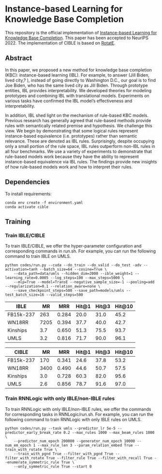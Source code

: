 # Instance-based Learning for Knowledge Base Completion

This repository is the official implementation of [Instance-based Learning for Knowledge Base Completion](https://arxiv.org/abs/2110.13577). This paper has been accepted to NeurIPS 2022. The implementation of CIBLE is based on [RotatE](https://github.com/DeepGraphLearning/KnowledgeGraphEmbedding).

## Abstract
In this paper, we proposed a new method for knowledge base completion (KBC): instance-based learning (IBL). For example, to answer (Jill Biden, lived city,? ), instead of going directly to Washington D.C., our goal is to find Joe Biden, who has the same lived city as Jill Biden. Through prototype entities, IBL provides interpretability. We developed theories for modeling prototypes and combining IBL with translational models. Experiments on various tasks have confirmed the IBL model’s effectiveness and interpretability.

In addition, IBL shed light on the mechanism of rule-based KBC models. Previous research has generally agreed that rule-based methods provide rules with semantically related premise and hypothesis. We challenge this view. We begin by demonstrating that some logical rules represent instance-based equivalence (i.e. prototypes) rather than semantic relevance. These are denoted as IBL rules. Surprisingly, despite occupying only a small portion of the rule space, IBL rules outperform non-IBL rules in all four benchmarks. We use a variety of experiments to demonstrate that rule-based models work because they have the ability to represent instance-based equivalence via IBL rules. The findings provide new insights of how rule-based models work and how to interpret their rules.

## Dependencies

To install requirements:

```
conda env create -f environment.yaml
conda activate cible
```

## Training

### Train IBLE/CIBLE
To train IBLE/CIBLE, we offer the hyper-parameter configuration and corresponding commands in run.sh. For example, you can run the following command to train IBLE on UMLS.
```
python codes/run.py --cuda --do_train --do_valid --do_test -adv --activation=tanh --batch_size=64 --cosine=True \
    --data_path=data/umls --hidden_dim=2000 --ible_weight=1 --learning_rate=0.0005 --log_steps=100 --max_steps=5000 \
    --mlp=True --model=TransE --negative_sample_size=-1 --pooling=add --regularization=0.1 --relation_aware=none \
    --save_checkpoint_steps=500 --save_path=models/umls --test_batch_size=16 --valid_steps=500
```


|   IBLE     | MR | MRR | Hit@1 | Hit@3 | Hit@10 |
|------------|-|-|-|-|-|
|   FB15k-237       | 263   | 0.284 | 20.0 | 31.0 | 45.2 |
|   WN18RR          | 7205  | 0.394 | 37.7 | 40.0 | 42.7 |
|   Kinships        | 3.7   | 0.650 | 51.3 | 75.5 | 93.7 |
|   UMLS            | 3.2   | 0.816 | 71.7 | 90.0 | 96.1 |

|   CIBLE     | MR | MRR | Hit@1 | Hit@3 | Hit@10 |
|------------|-|-|-|-|-|
|   FB15k-237       | 170   | 0.341 | 24.6 | 37.8 | 53.2 |
|   WN18RR          | 3400  | 0.490 | 44.6 | 50.7 | 57.5 |
|   Kinships        | 3.0   | 0.728 | 60.3 | 82.0 | 95.6 |
|   UMLS            | 2.6   | 0.856 | 78.7 | 91.6 | 97.0 |


### Train RNNLogic with only IBLE/non-IBLE rules
To train RNNLogic with only IBLE/non-IBLE rules, we offer the commands for corresponding tasks in RNNLogic/run.sh. For example, you can run the following command to train RNNLogic with only IBLE rules on UMLS.
```
python codes/run.py --task umls --predictor_lr 5e-5 --predictor_early_break_rate 0.2 --max_rules 1000 --max_beam_rules 1000 \
    --predictor_num_epoch 200000 --generator_num_epoch 10000 --num_em_epoch 1 --max_rule_len 3 --param_relation_embed True --train_with_rotate True \
    --train_with_pgnd True --filter_with_pgnd True --filter_with_rotate True --filter_rule True --filter_with_recall True --enumerate_symmetric_rule True \
    --only_symmetric_rule True --start 0
```

